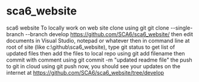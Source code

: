 # sca6_website
sca6 website
To locally work on web site clone using git
git clone --single-branch --branch develop https://github.com/SCA6/sca6_website/
then edit documents in Visual Studio, notepad or whatever
then in command line at root of site (like c:\github\sca6_website), type git status to get list of updated files
then add the files to local repo using git add filename
then commit with comment using git commit -m "updated readme file"
the push to git in cloud using git push
now, you should see your updates on the internet at https://github.com/SCA6/sca6_website/tree/develop
